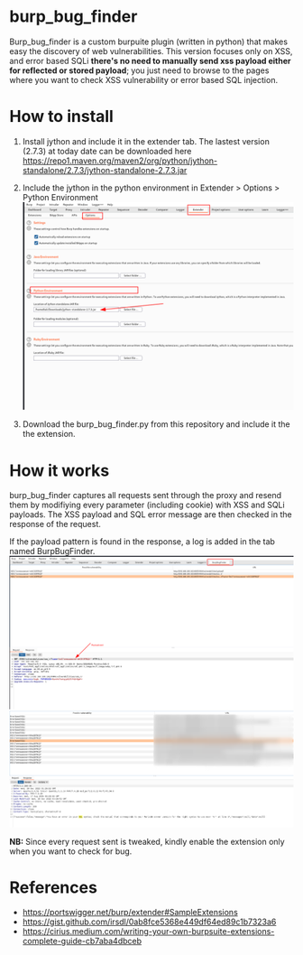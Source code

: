 # burp_bug_finder

Burp_bug_finder is a custom burpuite plugin (written in python) that makes easy the discovery of web vulnerabilities. 
This version focuses only on XSS, and error based SQLi **there's no need to manually send xss payload either for reflected or stored payload**; you just need to browse to the pages where you want to check XSS vulnerability or error based SQL injection.

# How to install
1. Install jython and include it in the extender tab. 
The lastest version (2.7.3) at today date can be downloaded here https://repo1.maven.org/maven2/org/python/jython-standalone/2.7.3/jython-standalone-2.7.3.jar

2. Include the jython in the python environment in Extender > Options > Python Environment 
![Jython installation](images/jython.png)

3. Download the burp_bug_finder.py from this repository and include it the the extension.


# How it works 

burp_bug_finder captures all requests sent through the proxy and resend them by modifiying every parameter (including cookie) with XSS and SQLi payloads.
The XSS payload and SQL error message are then checked in the response of the request.

If the payload pattern is found in the response, a log is added in the tab named BurpBugFinder.
![Payload sent](images/payload_sent.png)
![SQLi detection](images/sqli.png)

**NB:** Since every request sent is tweaked, kindly enable the extension only when you want to check for bug.

# References
- https://portswigger.net/burp/extender#SampleExtensions
- https://gist.github.com/irsdl/0ab8fce5368e449df64ed89c1b7323a6
- https://cirius.medium.com/writing-your-own-burpsuite-extensions-complete-guide-cb7aba4dbceb
